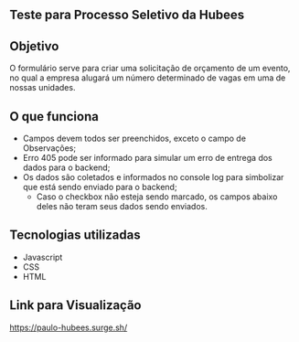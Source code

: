 ## Teste para Processo Seletivo da Hubees

## Objetivo

O formulário serve para criar uma solicitação de orçamento de um evento, no qual a empresa alugará um número determinado de vagas em uma de nossas unidades.

## O que funciona
- Campos devem todos ser preenchidos, exceto o campo de Observações;
- Erro 405 pode ser informado para simular um erro de entrega dos dados para o backend;
- Os dados são coletados e informados no console log para simbolizar que está sendo enviado para o backend;
    - Caso o checkbox não esteja sendo marcado, os campos abaixo deles não teram seus dados sendo enviados.

## Tecnologias utilizadas
 - Javascript
 - CSS
 - HTML
 
 ## Link para Visualização
 https://paulo-hubees.surge.sh/
